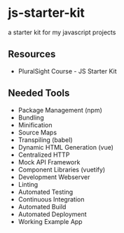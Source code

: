 # js-starter-kit
a starter kit for my javascript projects

## Resources

- PluralSight Course - JS Starter Kit

## Needed Tools

- Package Management (npm)
- Bundling
- Minification
- Source Maps
- Transpiling (babel)
- Dynamic HTML Generation (vue)
- Centralized HTTP
- Mock API Framework
- Component Libraries (vuetify)
- Development Webserver
- Linting
- Automated Testing
- Continuous Integration
- Automated Build
- Automated Deployment
- Working Example App
